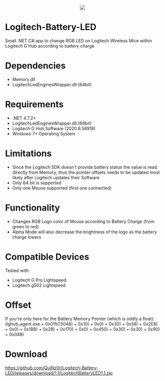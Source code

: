 <p align="center">
  <img  src="https://i.imgur.com/YygJvlX.png">
</p>

# Logitech-Battery-LED
Small .NET C# app to change RGB LED on Logitech Wireless Mice within Logitech G Hub according to battery charge

# Dependencies
- Memory.dll
- LogitechLedEnginesWrapper.dll (64bit)

# Requirements
- .NET 4.7.2+
- LogitechLedEnginesWrapper.dll (64bit)
- Logitech G Hub Software (2020.6.58918)
- Windows 7+ Operating System

# Limitations
- Since the Logitech SDK doesn't provide battery status the value is read directly from Memory, thus the pointer offsets needs to be updated most likely after Logitech updates their Software
- Only 64 bit is supported
- Only one Mouse supported (first one connected)

# Functionality
- Changes RGB Logo color of Mouse according to Battery Charge (from green to red)
- Alpha Mode will also decrease the brightness of the logo as the battery charge lowers

# Compatible Devices
Tested with:
- Logitech G Pro Lightspeed
- Logitech g502 Lightspeed

# Offset
If you're only here for the Battery Memory Pointer (which is oddly a float):
(lghub_agent.exe + 0x015C5048) + 0x10) + 0x0) + 0x30) + 0x58) + 0x2E8) + 0x0) + 0x1B8) + 0x28) + 0x170) + 0x0) + 0x450) + 0x30) + 0x30) + 0x90) + 0x348)

# Download
https://github.com/QuiNz0r/Logitech-Battery-LED/releases/download/1.1/LogitechBatteryLED1.1.zip
